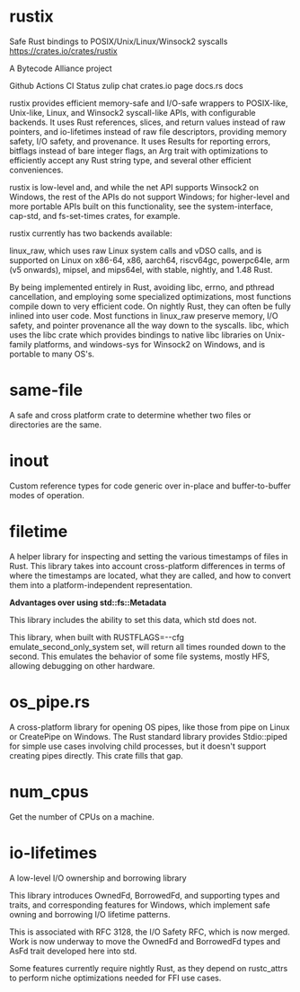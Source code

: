 # rustix
Safe Rust bindings to POSIX/Unix/Linux/Winsock2 syscalls
https://crates.io/crates/rustix


A Bytecode Alliance project

Github Actions CI Status zulip chat crates.io page docs.rs docs

rustix provides efficient memory-safe and I/O-safe wrappers to POSIX-like, Unix-like, Linux, and Winsock2 syscall-like APIs, with configurable backends. It uses Rust references, slices, and return values instead of raw pointers, and io-lifetimes instead of raw file descriptors, providing memory safety, I/O safety, and provenance. It uses Results for reporting errors, bitflags instead of bare integer flags, an Arg trait with optimizations to efficiently accept any Rust string type, and several other efficient conveniences.

rustix is low-level and, and while the net API supports Winsock2 on Windows, the rest of the APIs do not support Windows; for higher-level and more portable APIs built on this functionality, see the system-interface, cap-std, and fs-set-times crates, for example.

rustix currently has two backends available:

linux_raw, which uses raw Linux system calls and vDSO calls, and is supported on Linux on x86-64, x86, aarch64, riscv64gc, powerpc64le, arm (v5 onwards), mipsel, and mips64el, with stable, nightly, and 1.48 Rust.

By being implemented entirely in Rust, avoiding libc, errno, and pthread cancellation, and employing some specialized optimizations, most functions compile down to very efficient code. On nightly Rust, they can often be fully inlined into user code.
Most functions in linux_raw preserve memory, I/O safety, and pointer provenance all the way down to the syscalls.
libc, which uses the libc crate which provides bindings to native libc libraries on Unix-family platforms, and windows-sys for Winsock2 on Windows, and is portable to many OS's.


# same-file
A safe and cross platform crate to determine whether two files or directories are the same.



# inout
Custom reference types for code generic over in-place and buffer-to-buffer modes of operation.




# filetime

A helper library for inspecting and setting the various timestamps of files in Rust. This library takes into account cross-platform differences in terms of where the timestamps are located, what they are called, and how to convert them into a platform-independent representation.

**Advantages over using std::fs::Metadata**

This library includes the ability to set this data, which std does not.

This library, when built with RUSTFLAGS=--cfg emulate_second_only_system set, will return all times rounded down to the second. This emulates the behavior of some file systems, mostly HFS, allowing debugging on other hardware.



# os_pipe.rs 

A cross-platform library for opening OS pipes, like those from pipe on Linux or CreatePipe on Windows. The Rust standard library provides Stdio::piped for simple use cases involving child processes, but it doesn't support creating pipes directly. This crate fills that gap.



# num_cpus

Get the number of CPUs on a machine.



# io-lifetimes
A low-level I/O ownership and borrowing library


This library introduces OwnedFd, BorrowedFd, and supporting types and traits, and corresponding features for Windows, which implement safe owning and borrowing I/O lifetime patterns.

This is associated with RFC 3128, the I/O Safety RFC, which is now merged. Work is now underway to move the OwnedFd and BorrowedFd types and AsFd trait developed here into std.

Some features currently require nightly Rust, as they depend on rustc_attrs to perform niche optimizations needed for FFI use cases.